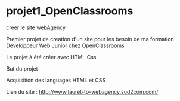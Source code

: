 # projet1_OpenClassrooms
creer le site webAgency

Premier projet de creation d'un site pour les besoin de ma formation Developpeur Web Junior chez OpenClassrooms

Le projet à été créer avec HTML Css

But du projet

Acquisition des languages HTML et CSS

Lien du site : http://www.lauret-tp-webagency.sud2com.com/
